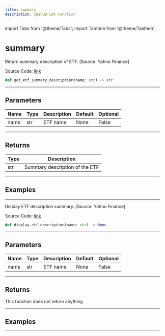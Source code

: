 ```yaml
---
title: summary
description: OpenBB SDK Function
---
```


import Tabs from '@theme/Tabs';
import TabItem from '@theme/TabItem';

# summary

<Tabs>
<TabItem value="model" label="Model" default>

Return summary description of ETF. [Source: Yahoo Finance]

Source Code: [link](https://github.com/OpenBB-finance/OpenBBTerminal/tree/main/openbb_terminal/etf/yfinance_model.py#L44)

```python
def get_etf_summary_description(name: str) -> str
```
---

## Parameters

| Name | Type | Description | Default | Optional |
| ---- | ---- | ----------- | ------- | -------- |
| name | str | ETF name | None | False |

---

## Returns

| Type | Description |
| ---- | ----------- |
| str | Summary description of the ETF |

---

## Examples

---



</TabItem>
<TabItem value="view" label="View">

Display ETF description summary. [Source: Yahoo Finance]

Source Code: [link](https://github.com/OpenBB-finance/OpenBBTerminal/tree/main/openbb_terminal/etf/yfinance_view.py#L101)

```python
def display_etf_description(name: str) -> None
```
---

## Parameters

| Name | Type | Description | Default | Optional |
| ---- | ---- | ----------- | ------- | -------- |
| name | str | ETF name | None | False |

---

## Returns

This function does not return anything

---

## Examples

---



</TabItem>
</Tabs>